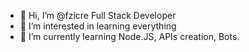 - 👋 Hi, I’m @fzicre Full Stack Developer
- 👀 I’m interested in learning everything
- 🌱 I’m currently learning Node.JS, APIs creation, Bots. 

<!---
fzicre/fzicre is a ✨ special ✨ repository because its `README.md` (this file) appears on your GitHub profile.
You can click the Preview link to take a look at your changes.
--->
